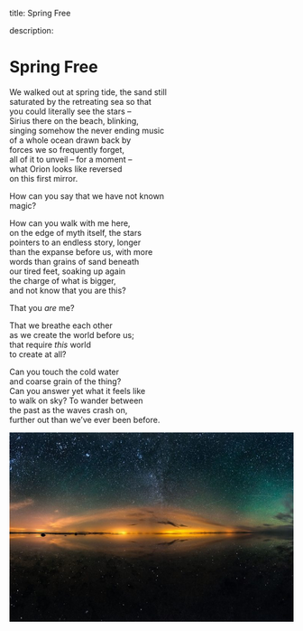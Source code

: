 title: Spring Free

description:

# Spring Free

We walked out at spring tide, the sand still  
saturated by the retreating sea so that  
you could literally see the stars –  
Sirius there on the beach, blinking,  
singing somehow the never ending music  
of a whole ocean drawn back by  
forces we so frequently forget,  
all of it to unveil – for a moment –  
what Orion looks like reversed  
on this first mirror.  
  
How can you say that we have not known  
magic?  
  
How can you walk with me here,  
on the edge of myth itself, the stars  
pointers to an endless story, longer  
than the expanse before us, with more  
words than grains of sand beneath  
our tired feet, soaking up again  
the charge of what is bigger,  
and not know that you are this?  
  
That you _are_ me?  
  
That we breathe each other  
as we create the world before us;  
that require _this_ world  
to create at all?  
  
Can you touch the cold water  
and coarse grain of the thing?  
Can you answer yet what it feels like  
to walk on sky? To wander between  
the past as the waves crash on,  
further out than we’ve ever been before.  

![Spring Tide](./img/spring_tide.jpg)